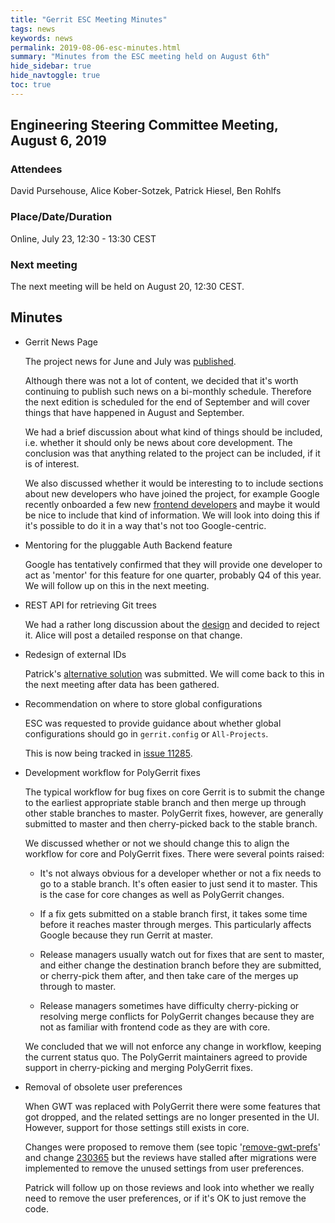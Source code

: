 ```yaml
---
title: "Gerrit ESC Meeting Minutes"
tags: news
keywords: news
permalink: 2019-08-06-esc-minutes.html
summary: "Minutes from the ESC meeting held on August 6th"
hide_sidebar: true
hide_navtoggle: true
toc: true
---
```


## Engineering Steering Committee Meeting, August 6, 2019

### Attendees

David Pursehouse, Alice Kober-Sotzek, Patrick Hiesel, Ben Rohlfs

### Place/Date/Duration

Online, July 23, 12:30 - 13:30 CEST

### Next meeting

The next meeting will be held on August 20, 12:30 CEST.

## Minutes

* Gerrit News Page

  The project news for June and July was
  [published](https://www.gerritcodereview.com/2019-07-26-gerrit-news-jun-jul-2019.html).

  Although there was not a lot of content, we decided that it's worth continuing to
  publish such news on a bi-monthly schedule. Therefore the next edition is scheduled
  for the end of September and will cover things that have happened in August and September.

  We had a brief discussion about what kind of things should be included, i.e. whether
  it should only be news about core development. The conclusion was that anything related
  to the project can be included, if it is of interest.

  We also discussed whether it would be interesting to to include sections about new
  developers who have joined the project, for example Google recently onboarded a few new
  [frontend developers](https://groups.google.com/d/msg/repo-discuss/CnWrhhdttFk/SDcuaRBQCwAJ)
  and maybe it would be nice to include that kind of information. We will look into doing
  this if it's possible to do it in a way that's not too Google-centric.

* Mentoring for the pluggable Auth Backend feature

  Google has tentatively confirmed that they will provide one developer to act as
  'mentor' for this feature for one quarter, probably Q4 of this year. We will follow
  up on this in the next meeting.

* REST API for retrieving Git trees

  We had a rather long discussion about the
  [design](https://gerrit-review.googlesource.com/c/homepage/+/231894) and decided to
  reject it. Alice will post a detailed response on that change.

* Redesign of external IDs

  Patrick's [alternative solution](https://gerrit-review.googlesource.com/c/gerrit/+/231934)
  was submitted. We will come back to this in the next meeting after data has been
  gathered.

* Recommendation on where to store global configurations

  ESC was requested to provide guidance about whether global configurations should
  go in `gerrit.config` or `All-Projects`.

  This is now being tracked in
  [issue 11285](https://bugs.chromium.org/p/gerrit/issues/detail?id=11285).

* Development workflow for PolyGerrit fixes

  The typical workflow for bug fixes on core Gerrit is to submit the change to the
  earliest appropriate stable branch and then merge up through other stable branches
  to master. PolyGerrit fixes, however, are generally submitted to master and then
  cherry-picked back to the stable branch.

  We discussed whether or not we should change this to align the workflow for core
  and PolyGerrit fixes. There were several points raised:

  - It's not always obvious for a developer whether or not a fix needs to go to a
    stable branch. It's often easier to just send it to master. This is the case for
    core changes as well as PolyGerrit changes.

  - If a fix gets submitted on a stable branch first, it takes some time before it
    reaches master through merges. This particularly affects Google because they
    run Gerrit at master.

  - Release managers usually watch out for fixes that are sent to master, and
    either change the destination branch before they are submitted, or cherry-pick
    them after, and then take care of the merges up through to master.

  - Release managers sometimes have difficulty cherry-picking or resolving merge
    conflicts for PolyGerrit changes because they are not as familiar with frontend
    code as they are with core.

  We concluded that we will not enforce any change in workflow, keeping the current
  status quo. The PolyGerrit maintainers agreed to provide support in cherry-picking
  and merging PolyGerrit fixes.

* Removal of obsolete user preferences

  When GWT was replaced with PolyGerrit there were some features that got dropped,
  and the related settings are no longer presented in the UI. However, support for
  those settings still exists in core.

  Changes were proposed to remove them (see topic
  '[remove-gwt-prefs](https://gerrit-review.googlesource.com/q/topic:remove-gwt-prefs)'
  and change [230365](https://gerrit-review.googlesource.com/c/gerrit/+/230365) but
  the reviews have stalled after migrations were implemented to remove the unused
  settings from user preferences.

  Patrick will follow up on those reviews and look into whether we really need to
  remove the user preferences, or if it's OK to just remove the code.
